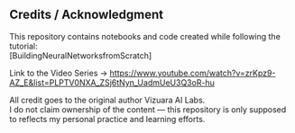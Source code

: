 ## Credits / Acknowledgment
This repository contains notebooks and code created while following the tutorial:  
[BuildingNeuralNetworksfromScratch]

Link to the Video Series -> 
https://www.youtube.com/watch?v=zrKpz9-AZ_E&list=PLPTV0NXA_ZSj6tNyn_UadmUeU3Q3oR-hu

All credit goes to the original author Vizuara AI Labs.  
I do not claim ownership of the content — this repository is only supposed to reflects my personal practice and learning efforts.
